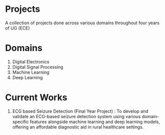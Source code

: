 # Projects
A collection of projects done across various domains throughout four years of UG (ECE) 

# Domains
1. Digital Electronics
2. Digital Signal Processing
3. Machine Learning
4. Deep Learning

# Current Works
1. ECG based Seizure Detection (Final Year Project) : To develop and validate an ECG-based seizure detection system using various domain-specific features alongside machine learning and deep learning models, offering an affordable diagnostic aid in rural healthcare settings.

 
